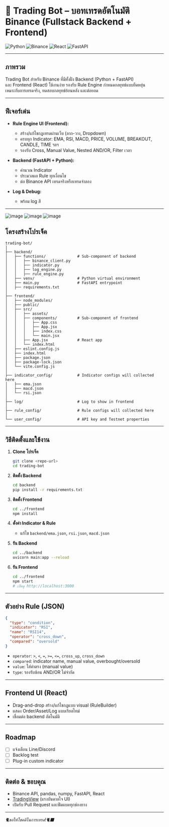 
# 🚀 Trading Bot – บอทเทรดอัตโนมัติ Binance (Fullstack Backend + Frontend)

![Python](https://img.shields.io/badge/Python-3.9%2B-blue)
![Binance](https://img.shields.io/badge/Binance-Exchange-yellow)
![React](https://img.shields.io/badge/React-UI-green)
![FastAPI](https://img.shields.io/badge/FastAPI-Backend-blueviolet)

---

## ภาพรวม

Trading Bot สำหรับ Binance ที่มีทั้งฝั่ง Backend (Python + FastAPI)  
และ Frontend (React) ใช้งานง่าย รองรับ Rule Engine กำหนดกลยุทธ์แบบยืดหยุ่น  
เหมาะกับการเทรดจริง, ทดสอบกลยุทธ์ย้อนหลัง และต่อยอด

---

## ฟีเจอร์เด่น

- **Rule Engine UI (Frontend):**
  - สร้าง/แก้ไขกฎเทรดผ่านเว็บ (ลาก-วาง, Dropdown)
  - ครบทุก Indicator: EMA, RSI, MACD, PRICE, VOLUME, BREAKOUT, CANDLE, TIME ฯลฯ
  - รองรับ Cross, Manual Value, Nested AND/OR, Filter เวลา

- **Backend (FastAPI + Python):**
  - คำนวณ Indicator
  - ประมวลผล Rule ทุกเงื่อนไข
  - ต่อ Binance API เทรดจริงหรือเทรดจำลอง

- **Log & Debug:**
  - พร้อม log สี

---

![image](https://github.com/user-attachments/assets/e1f59b5f-ac05-467f-b23d-99f0523d986b)
![image](https://github.com/user-attachments/assets/2c727eb2-86c2-4782-9534-f6606ab551df)
![image](https://github.com/user-attachments/assets/bad92055-35b0-4b7f-ae51-83c4ca386ebf)


## โครงสร้างโปรเจ็ค

```
trading-bot/
│
├── backend/
│   ├── functions/              # Sub-component of backend
│   │   ├── binance_client.py
│   │   ├── indicator.py
│   │   ├── log_engine.py
│   │   ├── rule_engine.py    
│   ├── venv/                   # Python virtual environment
│   ├── main.py                 # FastAPI entrypoint
│   ├── requirements.txt
│
├── frontend/
│   ├── node_modules/
│   ├── public/
│   ├── src/
│   │   ├── assets/
│   │   ├── components/         # Sub-component of frontend
│   │   │   ├── App.css
│   │   │   ├── App.jsx
│   │   │   ├── index.css
│   │   │   └── main.jsx
│   │   ├── App.jsx             # React app
│   │   └── index.html
│   ├── eslint.config.js
│   ├── index.html
│   ├── package.json
│   ├── package-lock.json
│   └── vite.config.js
│
├── indicator_config/           # Indicator configs will collected here
│   ├── ema.json
│   ├── macd.json
│   └── rsi.json
│
├── log/                        # Log to show in frontend
│
├── rule_config/                # Rule configs will collected here
│
└── user_config/                # API key and Testnet properties

```

---

## วิธีติดตั้งและใช้งาน

1. **Clone โปรเจ็ค**
   ```bash
   git clone <repo-url>
   cd trading-bot
   ```

2. **ติดตั้ง Backend**
   ```bash
   cd backend
   pip install -r requirements.txt
   ```

3. **ติดตั้ง Frontend**
   ```bash
   cd ../frontend
   npm install
   ```

4. **ตั้งค่า Indicator & Rule**
   - แก้ไข `backend/ema.json`, `rsi.json`, `macd.json`

5. **รัน Backend**
   ```bash
   cd ../backend
   uvicorn main:app --reload
   ```

6. **รัน Frontend**
   ```bash
   cd ../frontend
   npm start
   # เปิดดู http://localhost:3000
   ```

---

## ตัวอย่าง Rule (JSON)

```json
{
  "type": "condition",
  "indicator": "RSI",
  "name": "RSI14",
  "operator": "cross_down",
  "compared": "oversold"
}
```
- `operator`: `>`, `<`, `=`, `>=`, `<=`, `cross_up`, `cross_down`
- `compared`: indicator name, manual value, overbought/oversold
- `value`: ใส่ค่าตรง (manual value)
- `type`: รองรับซ้อน AND/OR ไม่จำกัด

---

## Frontend UI (React)

- Drag-and-drop สร้าง/แก้ไขกฎแบบ visual (RuleBuilder)
- แสดง Order/Asset/Log แบบเรียลไทม์
- เชื่อมต่อ backend อัตโนมัติ

---

## Roadmap

- [ ] แจ้งเตือน Line/Discord
- [ ] Backlog test
- [ ] Plug-in custom indicator

---

## ติดต่อ & ขอบคุณ

- Binance API, pandas, numpy, FastAPI, React
- [TradingView](https://tradingview.com) (แรงบันดาลใจ UI)
- เปิดรับ Pull Request และฟีดแบคทุกช่องทาง

---

_🐈ขอให้โชคดีในการเทรด!🐈‍⬛_
